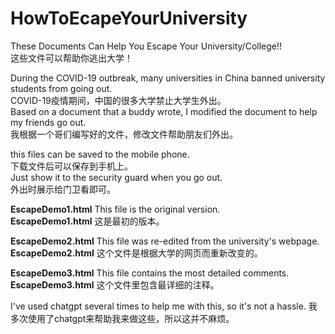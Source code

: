 # HowToEcapeYourUniversity  
  
These Documents Can Help You Escape Your University/College!!  
这些文件可以帮助你逃出大学！  
  
During the COVID-19 outbreak, many universities in China banned university students from going out.   
COVID-19疫情期间，中国的很多大学禁止大学生外出。  
Based on a document that a buddy wrote, I modified the document to help my friends go out.  
我根据一个哥们编写好的文件，修改文件帮助朋友们外出。  

this files can be saved to the mobile phone.  
下载文件后可以保存到手机上。  
Just show it to the security guard when you go out.  
外出时展示给门卫看即可。  

**EscapeDemo1.html** This file is the original version.  
**EscapeDemo1.html** 这是最初的版本。

**EscapeDemo2.html** This file was re-edited from the university's webpage.  
**EscapeDemo2.html** 这个文件是根据大学的网页而重新改变的。

**EscapeDemo3.html** This file contains the most detailed comments.  
**EscapeDemo3.html** 这个文件里包含最详细的注释。


I've used chatgpt several times to help me with this, so it's not a hassle.
我多次使用了chatgpt来帮助我来做这些，所以这并不麻烦。
